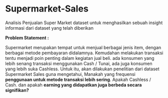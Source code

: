 # Supermarket-Sales

Analisis Penjualan Super Market dataset untuk menghasilkan sebuah insight informasi dari dataset yang telah diberikan

**Problem Statement :**

Supermarket merupakan tempat untuk menjual berbagai jenis item, dengan berbagai metode pembayaran didalamnya. Kemudahan melakukan transaksi tentu menjadi poin penting dalam kegiatan jual beli. ada konsumen yang lebih senang transaksi menggunakan Cash / Tunai, ada juga konsumen yang lebih suka Cashless. Untuk itu, akan dilakukan penelitian dari dataset Supermarket Sales guna mengetahui, Manakah yang frequensi **penggunaan untuk metode transaksi lebih sering**. Apakah Cashless / Cash. dan apakah **earning yang didapatkan juga berbeda secara signifikan?**
